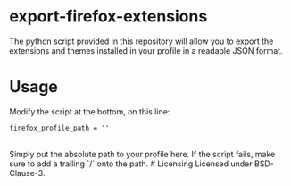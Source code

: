 # export-firefox-extensions
The python script provided in this repository will allow you to export the extensions and themes installed in your profile in a readable JSON format.
# Usage
Modify the script at the bottom, on this line:<br>
```
firefox_profile_path = ''
```
<br>
Simply put the absolute path to your profile here. If the script fails, make sure to add a trailing `/` onto the path.
# Licensing
Licensed under BSD-Clause-3.

